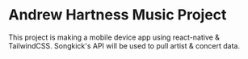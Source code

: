 # Andrew Hartness Music Project

This project is making a mobile device app using react-native & TailwindCSS.  Songkick's API will be used to pull artist & concert data.
